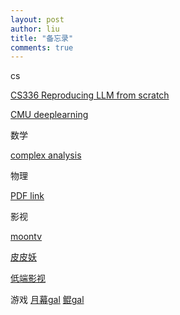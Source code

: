 ```yaml
---
layout: post
author: liu
title: "备忘录"
comments: true
---
```

cs

[CS336 Reproducing LLM from scratch](https://www.heywhale.com/mw/project/689709e023583639fc675b5c)

[CMU deeplearning](http://deeplearning.cs.cmu.edu/)


数学

[complex analysis](https://zhangshenxing.github.io/teaching/%E5%A4%8D%E5%8F%98%E5%87%BD%E6%95%B0%E4%B8%8E%E7%A7%AF%E5%88%86%E5%8F%98%E6%8D%A2/chapter/main.pdf)

物理

[PDF link](http://down.wlwkw.cn:8888/)


影视

[moontv](https://moontv0.ctfedu.qzz.io/)

[皮皮妖](https://www.pipiyao.cc/)

[低端影视](https://ddys.pro/)

游戏
[月幕gal](https://www.ymgal.games/rank)
[鲲gal](https://www.kungal.com/)
